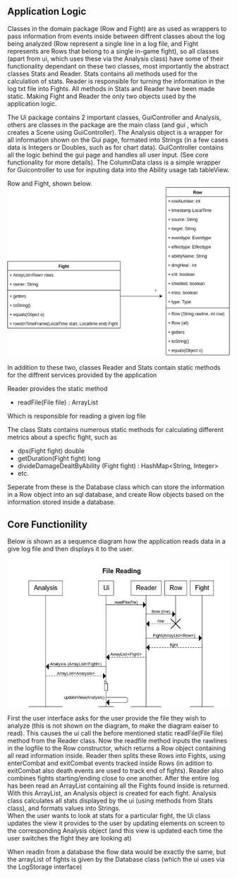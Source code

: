## Application Logic
Classes in the domain package (Row and Fight) are as used as wrappers to pass information from events inside between diffrent classes about the log being analyzed (Row represent a single line in a log file, and Fight represents are Rows that belong to a single in-game fight), so all classes (apart from ui, which uses these via the Analysis class) have some of their functionality dependant on these two classes, most importantly the abstract classes Stats and Reader. Stats contains all methods used for the calculation of stats. Reader is responsible for turning the information in the log txt file into Fights. All methods in Stats and Reader have been made static. Making Fight and Reader the only two objects used by the application logic.

The Ui package contains 2 important classes, GuiController and Analysis, others are classes in the package are the main class (and gui , which creates a Scene using GuiController). The Analysis object is a wrapper for all information shown on the Gui page, formated into Strings (in a few cases data is Integers or Doubles, such as for chart data). GuiController contains all the logic behind the gui page and handles all user input. (See core functionality for more details). The ColumnData class is a simple wrapper for Guicontroller to use for inputing data into the Ability usage tab tableView.

Row and Fight, shown below.  
![architecture](/documentation/images/architecture.png)

In addition to these two, classes Reader and Stats contain static methods for the diffrent services provided by the application

Reader provides the static method  
  * readFile(File file) : ArrayList<Fight>  
 
Which is responsible for reading a given log file

The class Stats contains numerous static methods for calculating different metrics about a specfic fight, such as
  * dps(Fight fight) double
  * getDuration(Fight fight) long
  * divideDamageDealtByAbility (Fight fight) : HashMap<String, Integer>
  * etc.  
  

Seperate from these is the Database class which can store the information in a Row object into an sql database, and create Row objects based on the information stored inside a database.





## Core Functionility  

Below is shown as a sequence diagram how the application reads data in a give log file and then displays it to the user.

![file reading](/documentation/images/FileReading.JPG)

First the user interface asks for the user provide the file they wish to analyze (this is not shown on the diagram, to make the diagram eaiser to read). This causes the ui call the before mentioned static readFile(File file) method from the Reader class. Now the readfile method inputs the rawlines in the logfile to the Row constructor, which returns a Row object containing all read information inside. Reader then splits these Rows into Fights, using enterCombat and exitCombat events tracked inside Rows (in adition to exitCombat also death events are used to track end of fights). Reader also combines fights starting/ending close to one another. After the entire log has been read an ArrayList containing all the Fights found inside is returned.  
With this ArrayList, an Analysis object is created  for each fight. Analysis class calculates all stats displayed by the ui (using methods from Stats class), and formats values into Strings.  
When the user wants to look at stats for a particular fight, the Ui class updates the view it provides to the user by updating elements on screen to the corresponding Analysis object (and this view is updated each time the user switches the fight they are looking at)

When readin from a database the flow data would be exactly the same, but the arrayList of fights is given by the Database class (which the ui uses via the LogStorage interface)
